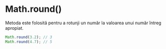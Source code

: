 # Math.round()

Metoda este folosită pentru a rotunji un număr la valoarea unui număr întreg apropiat.

```javascript
Math.round(3.2); // 3
Math.round(4.7); // 5
```

